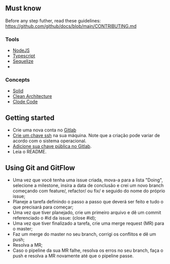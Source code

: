 ## Must know
Before any step futher, read these guidelines: https://github.com/github/docs/blob/main/CONTRIBUTING.md


### Tools

- [NodeJS](https://nodejs.org/en/)
- [Typescript](https://www.typescriptlang.org/)
- [Sequelize](http://sequelize.org/master/manual/getting-started.html)
-

### Concepts

- [Solid](https://www.google.com/search?q=programing+solid&oq=programing+solid&aqs=chrome..69i57j0l9.2516j0j4&sourceid=chrome&ie=UTF-8)
- [Clean Architecture](https://blog.cleancoder.com/uncle-bob/2012/08/13/the-clean-architecture.html)
- [Clode Code](https://www.google.com/search?q=clean+code&oq=clean+code&aqs=chrome..69i57j46i67i433j35i39j0i67j0j46j69i60l2.1509j0j4&sourceid=chrome&ie=UTF-8)

## Getting started

- Crie uma nova conta no [Gitlab](https://gitlab.com/)
- [Crie um chave ssh](https://www.google.com/search?q=create+ssh+key&oq=create+ssh&aqs=chrome.2.69i57j69i59j0l8.3744j0j4&sourceid=chrome&ie=UTF-8) na sua máquina. Note que a criação pode variar de acordo com o sistema operacional.
- [Adicione sua chave pública no Gitlab](https://dev.to/sndrx/how-to-set-up-an-ssh-key-and-use-it-in-gitlab--42p1).
- Leia o README. 

## Using Git and GitFlow 
- Uma vez que você tenha uma issue criada, mova-a para a lista "Doing", selecione a milestone, insira a data de conclusão e crei um novo branch começando com feature/, refactor/ ou fix/ e seguido do nome do próprio issue;
- Planeje a tarefa definindo o passo a passo que deverá ser feito e tudo o que precisará para começar;
- Uma vez que tiver planejado, crie um primeiro arquivo e dê um commit referenciado o #id da issue: (close #id); 
- Uma vez que tiver finalizado a tarefa, crie uma merge request (MR) para o master;
- Faz um merge do master no seu branch, corrigi os conflitos e dê um push;
- Resolva a MR; 
- Caso o pipeline da sua MR falhe, resolva os erros no seu branch, faça o push e resolva a MR novamente até que o pipeline passe.
